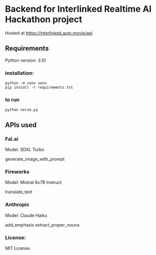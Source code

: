 # Backend for Interlinked Realtime AI Hackathon project

Hosted at https://interlinked.auto.movie/api

## Requirements ##

Python version: 3.10

### installation: ###

```
python -m venv venv
pip install -r requirements.txt
```

### to run ###

```
python serve.py
```

## APIs used ##

### Fal.ai

Model: SDXL Turbo

generate_image_with_prompt 


### Fireworks

Model: Mistral 8x7B Instruct

translate_text

### Anthropic

Model: Claude Haiku

add_emphasis
extract_proper_nouns


### License: ###

MIT License

